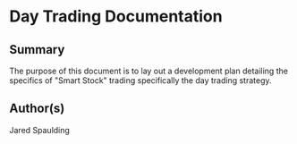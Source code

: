 # Day Trading Documentation

## Summary
The purpose of this document is to lay out a development plan detailing the specifics of "Smart Stock" trading specifically the day trading strategy.

## Author(s)
Jared Spaulding